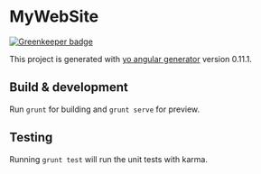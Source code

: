 # MyWebSite

[![Greenkeeper badge](https://badges.greenkeeper.io/GuillaumeRahbari/MyWebSite.svg)](https://greenkeeper.io/)

This project is generated with [yo angular generator](https://github.com/yeoman/generator-angular)
version 0.11.1.

## Build & development

Run `grunt` for building and `grunt serve` for preview.

## Testing

Running `grunt test` will run the unit tests with karma.


